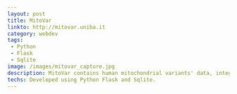 ```yaml
---
layout: post
title: MitoVar
linkto: http://mitovar.uniba.it
category: webdev
tags: 
 - Python
 - Flask
 - Sqlite
image: /images/mitovar_capture.jpg
description: MitoVar contains human mitochondrial variants' data, integrated with pathogenicity predictions and variability information. 
techs: Developed using Python Flask and Sqlite.
---
```

 

